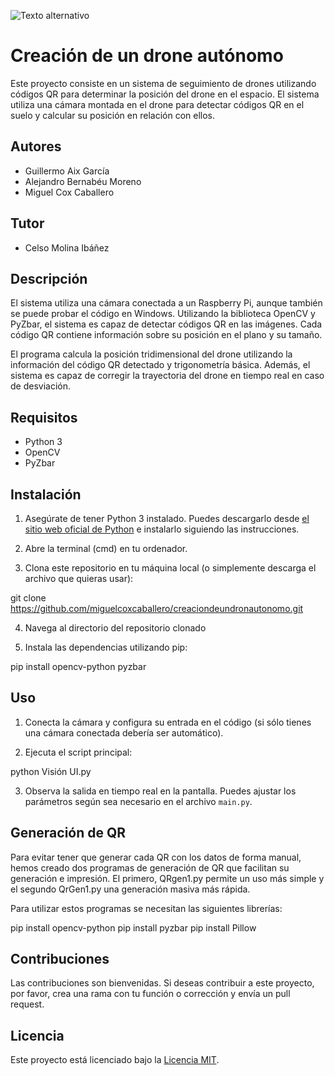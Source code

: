 
![Texto alternativo](https://github.com/miguelcoxcaballero/creaciondeundronautonomo/blob/main/P%C3%B3sterDrone.png?raw=true)


# Creación de un drone autónomo

Este proyecto consiste en un sistema de seguimiento de drones utilizando códigos QR para determinar la posición del drone en el espacio. El sistema utiliza una cámara montada en el drone para detectar códigos QR en el suelo y calcular su posición en relación con ellos.

## Autores

- Guillermo Aix García
- Alejandro Bernabéu Moreno
- Miguel Cox Caballero

## Tutor

- Celso Molina Ibáñez

## Descripción

El sistema utiliza una cámara conectada a un Raspberry Pi, aunque también se puede probar el código en Windows. Utilizando la biblioteca OpenCV y PyZbar, el sistema es capaz de detectar códigos QR en las imágenes. Cada código QR contiene información sobre su posición en el plano y su tamaño.

El programa calcula la posición tridimensional del drone utilizando la información del código QR detectado y trigonometría básica. Además, el sistema es capaz de corregir la trayectoria del drone en tiempo real en caso de desviación.

## Requisitos

- Python 3
- OpenCV
- PyZbar

## Instalación

1. Asegúrate de tener Python 3 instalado. Puedes descargarlo desde [el sitio web oficial de Python](https://www.python.org/downloads/) e instalarlo siguiendo las instrucciones.

2. Abre la terminal (cmd) en tu ordenador.

3. Clona este repositorio en tu máquina local (o simplemente descarga el archivo que quieras usar):

git clone https://github.com/miguelcoxcaballero/creaciondeundronautonomo.git

4. Navega al directorio del repositorio clonado

5. Instala las dependencias utilizando pip:

pip install opencv-python pyzbar

## Uso

1. Conecta la cámara y configura su entrada en el código (si sólo tienes una cámara conectada debería ser automático).

2. Ejecuta el script principal:

python Visión UI.py

3. Observa la salida en tiempo real en la pantalla. Puedes ajustar los parámetros según sea necesario en el archivo `main.py`.

## Generación de QR

Para evitar tener que generar cada QR con los datos de forma manual, hemos creado dos programas de generación de QR que facilitan su generación e impresión. El primero, QRgen1.py permite un uso más simple y el segundo QrGen1.py una generación masiva más rápida.

Para utilizar estos programas se necesitan las siguientes librerías:

pip install opencv-python
pip install pyzbar
pip install Pillow

## Contribuciones

Las contribuciones son bienvenidas. Si deseas contribuir a este proyecto, por favor, crea una rama con tu función o corrección y envía un pull request.

## Licencia

Este proyecto está licenciado bajo la [Licencia MIT](LICENSE).
